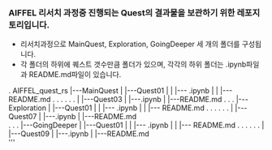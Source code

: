 ### AIFFEL 리서치 과정중 진행되는 Quest의 결과물을 보관하기 위한 레포지토리입니다.

 - 리서치과정으로 MainQuest, Exploration, GoingDeeper 세 개의 폴더를 구성됩니다.
 - 각 폴더의 하위에 퀘스트 갯수만큼 폴더가 있으며, 각각의 하위 폴더는 .ipynb파일과 README.md파일이 있습니다.

.
AIFFEL_quest_rs
|---MainQuest
|   |---Quest01
|   |   |--- .ipynb
|   |   |--- README.md
.       .
.       .
.       .
|   |---Quest03
|       |---.ipynb
|       |---README.md
.
.
.
|---Exploration
|   |---Quest01
|   |   |--- .ipynb
|   |   |--- README.md
.       .
.       .
.       .
|   |---Quest07
|       |---.ipynb
|       |---README.md    
.
.
.
|---GoingDeeper
|   |---Quest01
|   |   |--- .ipynb
|   |   |--- README.md
.       .
.       .
.       .
|   |---Quest09
|       |---.ipynb
|       |---README.md  
'''
